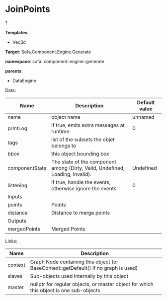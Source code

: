 # JoinPoints

?


__Templates__:
- Vec3d

__Target__: Sofa.Component.Engine.Generate

__namespace__: sofa::component::engine::generate

__parents__: 
- DataEngine

Data: 

<table>
<thead>
    <tr>
        <th>Name</th>
        <th>Description</th>
        <th>Default value</th>
    </tr>
</thead>
<tbody>
	<tr>
		<td>name</td>
		<td>
object name
</td>
		<td>unnamed</td>
	</tr>
	<tr>
		<td>printLog</td>
		<td>
if true, emits extra messages at runtime.
</td>
		<td>0</td>
	</tr>
	<tr>
		<td>tags</td>
		<td>
list of the subsets the objet belongs to
</td>
		<td></td>
	</tr>
	<tr>
		<td>bbox</td>
		<td>
this object bounding box
</td>
		<td></td>
	</tr>
	<tr>
		<td>componentState</td>
		<td>
The state of the component among (Dirty, Valid, Undefined, Loading, Invalid).
</td>
		<td>Undefined</td>
	</tr>
	<tr>
		<td>listening</td>
		<td>
if true, handle the events, otherwise ignore the events
</td>
		<td>0</td>
	</tr>
	<tr>
		<td colspan="3">Inputs</td>
	</tr>
	<tr>
		<td>points</td>
		<td>
Points
</td>
		<td></td>
	</tr>
	<tr>
		<td>distance</td>
		<td>
Distance to merge points
</td>
		<td></td>
	</tr>
	<tr>
		<td colspan="3">Outputs</td>
	</tr>
	<tr>
		<td>mergedPoints</td>
		<td>
Merged Points
</td>
		<td></td>
	</tr>

</tbody>
</table>

Links: 

| Name | Description |
| ---- | ----------- |
|context|Graph Node containing this object (or BaseContext::getDefault() if no graph is used)|
|slaves|Sub-objects used internally by this object|
|master|nullptr for regular objects, or master object for which this object is one sub-objects|



